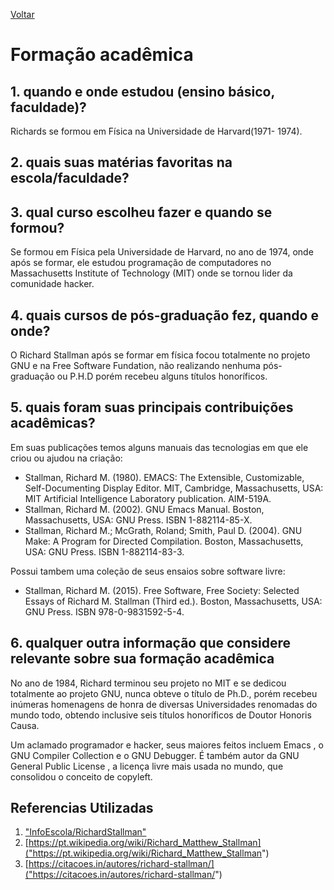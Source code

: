[Voltar](intro.md)

Formação acadêmica
====



## 1. quando e onde estudou (ensino básico, faculdade)?
Richards se formou em Física na Universidade de Harvard(1971- 1974).

## 2. quais suas matérias favoritas na escola/faculdade?

## 3. qual curso escolheu fazer e quando se formou?


Se formou em Física pela Universidade de Harvard, no ano de 1974, onde após se formar, ele estudou programação de computadores no Massachusetts Institute of Technology (MIT) onde se tornou lider da comunidade hacker.

## 4. quais cursos de pós-graduação fez, quando e onde?
O Richard Stallman após se formar em física focou totalmente no projeto GNU e na Free Software Fundation, não realizando nenhuma pós-graduação ou P.H.D porém recebeu alguns títulos honoríficos.

## 5. quais foram suas principais contribuições acadêmicas?

Em suas publicações temos alguns manuais das tecnologias em que ele criou ou ajudou na criação:
- Stallman, Richard M. (1980). EMACS: The Extensible, Customizable, Self-Documenting Display Editor. MIT, Cambridge, Massachusetts, USA: MIT Artificial Intelligence Laboratory publication. AIM-519A.
- Stallman, Richard M. (2002). GNU Emacs Manual. Boston, Massachusetts, USA: GNU Press. ISBN 1-882114-85-X.
- Stallman, Richard M.; McGrath, Roland; Smith, Paul D. (2004). GNU Make: A Program for Directed Compilation. Boston, Massachusetts, USA: GNU Press. ISBN 1-882114-83-3.

Possui tambem uma coleção de seus ensaios sobre software livre:
- Stallman, Richard M. (2015). Free Software, Free Society: Selected Essays of Richard M. Stallman (Third ed.). Boston, Massachusetts, USA: GNU Press. ISBN 978-0-9831592-5-4.

## 6. qualquer outra informação que considere relevante sobre sua formação acadêmica

No ano de 1984, Richard terminou seu projeto no MIT e se dedicou totalmente ao projeto GNU, nunca obteve o título de Ph.D., porém recebeu inúmeras homenagens de honra de diversas Universidades renomadas do mundo todo, obtendo inclusive seis títulos honoríficos de Doutor Honoris Causa.

Um aclamado programador e hacker, seus maiores feitos incluem Emacs , o GNU Compiler Collection e o GNU Debugger. É também autor da GNU General Public License , a licença livre mais usada no mundo, que consolidou o conceito de copyleft.


## Referencias Utilizadas
1. ["InfoEscola/RichardStallman"]("https://www.infoescola.com/biografias/richard-stallman/")
2. [https://pt.wikipedia.org/wiki/Richard_Matthew_Stallman]("https://pt.wikipedia.org/wiki/Richard_Matthew_Stallman")
3. [https://citacoes.in/autores/richard-stallman/]("https://citacoes.in/autores/richard-stallman/")
